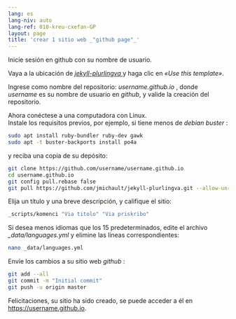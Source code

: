```yaml
---
lang: es
lang-niv: auto
lang-ref: 010-kreu-cxefan-GP
layout: page
title: 'crear 1 sitio web _"github page"_'
---
```


Inicie sesión en github con su nombre de usuario.  

Vaya a la ubicación de [ _jekyll-plurlingva_ ](https://github.com/jmichault/jekyll-plurlingva)y haga clic en _«Use this template»_.

Ingrese como nombre del repositorio: _username.github.io_ , donde _username_ es su nombre de usuario en _github_, y valide la creación del repositorio.

Ahora conéctese a una computadora con Linux.  
Instale los requisitos previos, por ejemplo, si tiene menos de _debian buster_ :
```bash
sudo apt install ruby-bundler ruby-dev gawk
sudo apt -t buster-backports install po4a
```

y reciba una copia de su depósito:
```bash
git clone https://github.com/username/username.github.io
cd username.github.io
git config pull.rebase false
git pull https://github.com/jmichault/jekyll-plurlingva.git --allow-unrelated-histories
```

Elija un título y una breve descripción, y califique el sitio:
```bash
_scripts/komenci "Via titolo" "Via priskribo"
```

Si desea menos idiomas que los 15 predeterminados, edite el archivo _\_data/languages.yml_ y elimine las líneas correspondientes:
```bash
nano _data/languages.yml
```

Envíe los cambios a su sitio web _github_ :
```bash
git add --all
git commit -m "Initial commit"
git push -u origin master
```

Felicitaciones, su sitio ha sido creado, se puede acceder a él en https://username.github.io.

